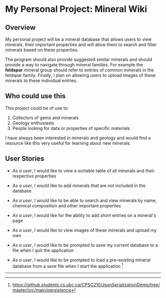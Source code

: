 # My Personal Project: Mineral Wiki

## Overview

My personal project will be a mineral database that allows users to view minerals, their
important properties and will allow them to search and filter minerals based on these
properties. 


The program should also provide suggested similar minerals and should provide a way to 
navigate through mineral families. For example the **feldspar** mineral group should refer to entries
of common minerals in the feldspar family. *Finally*, I plan on allowing users to upload images of 
these minerals to these individual entries. 

## Who could use this

This project could be of use to:

1. Collectors of gems and minerals
2. Geology enthusiasts
3. People looking for data or properties of specific materials

I have always been interested in minerals and geology and would find a resource
like this very useful for learning about new minerals. 

## User Stories

- *As a user*, I would like to view a sortable table of all minerals and their respective properties
- *As a user*, I would like to add minerals that are not included in the database
- *As a user*, I would like to be able to search and view minerals by name, chemical composition and other important properties
- *As a user*, I would like for the ability to add short entries on a mineral's page
- *As a user*, I would like to view images of these minerals and upload my own 


- *As a user*, I would like to be prompted to save my current database to a file when I quit the application
- *As a user*, I would like to be prompted to load a pre-existing mineral database from a save file when I start 
the application [^1]

---

[^1]: https://github.students.cs.ubc.ca/CPSC210/JsonSerializationDemo/tree/master/src/main/persistence 
